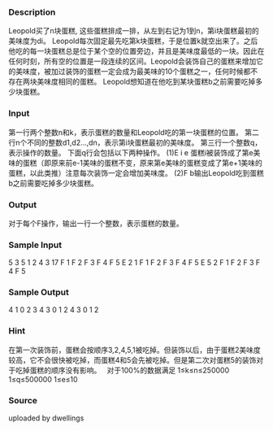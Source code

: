 
### Description
Leopold买了n块蛋糕, 这些蛋糕排成一排，从左到右记为1到n，第i块蛋糕最初的美味度为di。
Leopold每次固定最先吃第k块蛋糕，于是位置k就空出来了。之后他吃的每一块蛋糕总是位于某个空的位置旁边，并且是美味度最低的一块。因此在任何时刻，所有空的位置是一段连续的区间。Leopold会装饰自己的蛋糕来增加它的美味度，被加过装饰的蛋糕一定会成为最美味的10个蛋糕之一，任何时候都不存在两块美味度相同的蛋糕。
Leopold想知道在他吃到某块蛋糕b之前需要吃掉多少块蛋糕。
 
### Input
第一行两个整数n和k，表示蛋糕的数量和Leopold吃的第一块蛋糕的位置。
第二行n个不同的整数d1,d2...,dn，表示第i块蛋糕最初的美味度。
第三行一个整数q，表示操作的数量。
下面q行会包括以下两种操作。
(1)E i e 蛋糕i被装饰成了第e美味的蛋糕（即原来前e-1美味的蛋糕不变，原来第e美味的蛋糕变成了第e+1美味的蛋糕，以此类推）注意每次装饰一定会增加美味度。
(2)F b输出Leopold吃到蛋糕b之前需要吃掉多少块蛋糕。
 
### Output
对于每个F操作，输出一行一个整数，表示蛋糕的数量。
 
### Sample Input
5 3
5 1 2 4 3
17
F 1
F 2
F 3
F 4
F 5
E 2 1
F 1
F 2
F 3
F 4
F 5
E 5 2
F 1
F 2
F 3
F 4
F 5


### Sample Output
4
1
0
2
3
4
3
0
1
2
4
3
0
1
2


### Hint
在第一次装饰前，蛋糕会按顺序3,2,4,5,1被吃掉。但装饰以后，由于蛋糕2美味度较高，它不会很快被吃掉，而蛋糕4和5会先被吃掉。但是第二次对蛋糕5的装饰对于吃掉蛋糕的顺序没有影响。
 
对于100%的数据满足
1≤k≤n≤250000
1≤q≤500000
1≤e≤10
### Source
uploaded by dwellings